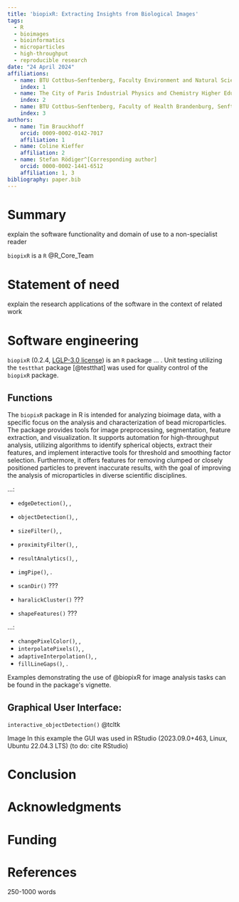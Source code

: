```yaml
---
title: 'biopixR: Extracting Insights from Biological Images'
tags:
  - R
  - bioimages
  - bioinformatics
  - microparticles
  - high-throughput
  - reproducible research
date: "24 April 2024"
affiliations:
  - name: BTU Cottbus–Senftenberg, Faculty Environment and Natural Sciences, Senftenberg, Germany
    index: 1
  - name: The City of Paris Industrial Physics and Chemistry Higher Educational Institution, Paris, France
    index: 2
  - name: BTU Cottbus–Senftenberg, Faculty of Health Brandenburg, Senftenberg, Germany
    index: 3
authors:
  - name: Tim Brauckhoff
    orcid: 0009-0002-0142-7017
    affiliation: 1
  - name: Coline Kieffer
    affiliation: 2
  - name: Stefan Rödiger^[Corresponding author]
    orcid: 0000-0002-1441-6512
    affiliation: 1, 3
bibliography: paper.bib
---
```


# Summary

explain the software functionality and domain of use to a non-specialist reader

`biopixR` is a `R` @R_Core_Team

# Statement of need

explain the research applications of the software in the context of related work

# Software engineering

`biopixR` (0.2.4, [LGLP-3.0 license](https://www.gnu.org/licenses/lgpl-3.0.en.html)) is an `R` package ... . Unit testing utilizing the `testthat` package [@testthat] was used 
for quality control of the `biopixR` package.

## Functions

The `biopixR` package in R is intended for analyzing bioimage data, with a specific focus on the analysis and characterization of bead microparticles. 
The package provides tools for image preprocessing, segmentation, feature extraction, and visualization. It supports automation for high-throughput analysis, 
utilizing algorithms to identify spherical objects, extract their features, and implement interactive tools for threshold and smoothing factor selection. Furthermore, 
it offers features for removing clumped or closely positioned particles to prevent inaccurate results, 
with the goal of improving the analysis of microparticles in diverse scientific disciplines.



...:

* `edgeDetection()`, ,
* `objectDetection()`, ,
* `sizeFilter()`, ,
* `proximityFilter()`, ,
* `resultAnalytics()`, ,
* `imgPipe()`, .
* `scanDir()` ???

* `haralickCluster()` ???
* `shapeFeatures()` ???

...:

* `changePixelColor()`, ,
* `interpolatePixels()`, ,
* `adaptiveInterpolation()`, ,
* `fillLineGaps()`, .

Examples demonstrating the use of @biopixR for image analysis tasks can be found in the package's vignette.

## Graphical User Interface:

`interactive_objectDetection()` @tcltk

Image
In this example the GUI was used in RStudio (2023.09.0+463, Linux, Ubuntu 22.04.3 LTS) (to do: cite RStudio)

# Conclusion



# Acknowledgments



# Funding



# References

250-1000 words
